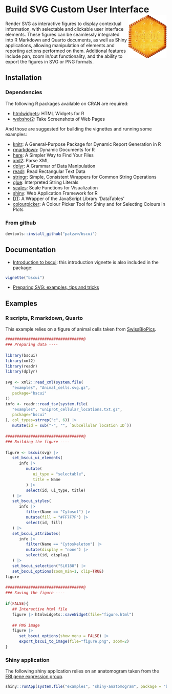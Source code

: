 
# Build SVG Custom User Interface <img src="man/figures/bscui-medium.png" align="right" alt="" width="120" />

<!--
[![CRAN_Status_Badge](http://www.r-pkg.org/badges/version/bscui)](https://cran.r-project.org/package=bsui)
[![](http://cranlogs.r-pkg.org/badges/bsui)](https://cran.r-project.org/package=bsui)
-->

Render SVG as interactive figures to display contextual information,
with selectable and clickable user interface elements. These figures can
be seamlessly integrated into R Markdown and Quarto documents, as well
as Shiny applications, allowing manipulation of elements and reporting
actions performed on them. Additional features include pan, zoom in/out
functionality, and the ability to export the figures in SVG or PNG
formats.

## Installation

<!--
&#10;## From CRAN
&#10;
```r
install.packages("bscui")
```
&#10;-->

### Dependencies

The following R packages available on CRAN are required:

- [htmlwidgets](https://CRAN.R-project.org/package=htmlwidgets): HTML
  Widgets for R
- [webshot2](https://CRAN.R-project.org/package=webshot2): Take
  Screenshots of Web Pages

And those are suggested for building the vignettes and running some
examples:

- [knitr](https://CRAN.R-project.org/package=knitr): A General-Purpose
  Package for Dynamic Report Generation in R
- [rmarkdown](https://CRAN.R-project.org/package=rmarkdown): Dynamic
  Documents for R
- [here](https://CRAN.R-project.org/package=here): A Simpler Way to Find
  Your Files
- [xml2](https://CRAN.R-project.org/package=xml2): Parse XML
- [dplyr](https://CRAN.R-project.org/package=dplyr): A Grammar of Data
  Manipulation
- [readr](https://CRAN.R-project.org/package=readr): Read Rectangular
  Text Data
- [stringr](https://CRAN.R-project.org/package=stringr): Simple,
  Consistent Wrappers for Common String Operations
- [glue](https://CRAN.R-project.org/package=glue): Interpreted String
  Literals
- [scales](https://CRAN.R-project.org/package=scales): Scale Functions
  for Visualization
- [shiny](https://CRAN.R-project.org/package=shiny): Web Application
  Framework for R
- [DT](https://CRAN.R-project.org/package=DT): A Wrapper of the
  JavaScript Library ‘DataTables’
- [colourpicker](https://CRAN.R-project.org/package=colourpicker): A
  Colour Picker Tool for Shiny and for Selecting Colours in Plots

### From github

``` r
devtools::install_github("patzaw/bscui")
```

## Documentation

- [Introduction to
  bscui](https://patzaw.github.io/bscui/articles/bscui.html): this
  introduction vignette is also included in the package:

``` r
vignette("bscui")
```

- [Preparing SVG: examples, tips and
  tricks](https://patzaw.github.io/bscui/articles/web_only/SVG-examples.html)

## Examples

### R scripts, R markdown, Quarto

This example relies on a figure of animal cells taken from
[SwissBioPics](https://www.swissbiopics.org/name/Animal_cell).

``` r
##################################@
### Preparing data ----

library(bscui)
library(xml2)
library(readr)
library(dplyr)

svg <- xml2::read_xml(system.file(
   "examples", "Animal_cells.svg.gz",
   package="bscui"
))
info <- readr::read_tsv(system.file(
   "examples", "uniprot_cellular_locations.txt.gz",
   package="bscui"
), col_types=strrep("c", 6)) |>
   mutate(id = sub("-", "", `Subcellular location ID`))

##################################@
### Building the figure ----

figure <- bscui(svg) |>
   set_bscui_ui_elements(
      info |>
         mutate(
            ui_type = "selectable",
            title = Name
         ) |>
         select(id, ui_type, title)
   ) |>
   set_bscui_styles(
      info |>
         filter(Name == "Cytosol") |>
         mutate(fill = "#FF7F7F") |>
         select(id, fill)
   ) |>
   set_bscui_attributes(
      info |>
         filter(Name == "Cytoskeleton") |>
         mutate(display = "none") |>
         select(id, display)
   ) |>
   set_bscui_selection("SL0188") |>
   set_bscui_options(zoom_min=1, clip=TRUE)
figure

##################################@
### Saving the figure ----

if(FALSE){
   ## Interactive html file
   figure |> htmlwidgets::saveWidget(file="figure.html")

   ## PNG image
   figure |>
      set_bscui_options(show_menu = FALSE) |>
      export_bscui_to_image(file="figure.png", zoom=2)
}
```

### Shiny application

The following shiny application relies on an anatomogram taken from the
[EBI gene expression
group](https://github.com/ebi-gene-expression-group/anatomogram).

``` r
shiny::runApp(system.file("examples", "shiny-anatomogram", package = "bscui"))
```

